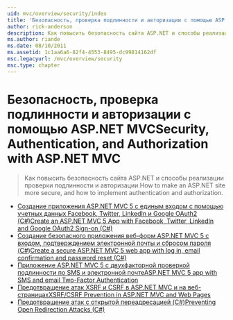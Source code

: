 ```yaml
---
uid: mvc/overview/security/index
title: 'Безопасность, проверка подлинности и авторизации с помощью ASP.NET MVC | Документация Майкрософт'
author: rick-anderson
description: Как повысить безопасность сайта ASP.NET и способы реализации проверки подлинности и авторизации.
ms.author: riande
ms.date: 08/10/2011
ms.assetid: 1c1aa6a6-82f4-4553-8495-dc99814162df
msc.legacyurl: /mvc/overview/security
msc.type: chapter
---
```

<a name="security-authentication-and-authorization-with-aspnet-mvc"></a><span data-ttu-id="f3ccd-103">Безопасность, проверка подлинности и авторизации с помощью ASP.NET MVC</span><span class="sxs-lookup"><span data-stu-id="f3ccd-103">Security, Authentication, and Authorization with ASP.NET MVC</span></span>
====================
> <span data-ttu-id="f3ccd-104">Как повысить безопасность сайта ASP.NET и способы реализации проверки подлинности и авторизации.</span><span class="sxs-lookup"><span data-stu-id="f3ccd-104">How to make an ASP.NET site more secure, and how to implement authentication and authorization.</span></span>


- [<span data-ttu-id="f3ccd-105">Создание приложения ASP.NET MVC 5 с единым входом с помощью учетных данных Facebook, Twitter, LinkedIn и Google OAuth2 (C#)</span><span class="sxs-lookup"><span data-stu-id="f3ccd-105">Create an ASP.NET MVC 5 App with Facebook, Twitter, LinkedIn and Google OAuth2 Sign-on (C#)</span></span>](create-an-aspnet-mvc-5-app-with-facebook-and-google-oauth2-and-openid-sign-on.md)
- [<span data-ttu-id="f3ccd-106">Создание безопасного приложения веб-форм ASP.NET MVC 5 с входом, подтверждением электронной почты и сбросом пароля (C#)</span><span class="sxs-lookup"><span data-stu-id="f3ccd-106">Create a secure ASP.NET MVC 5 web app with log in, email confirmation and password reset (C#)</span></span>](create-an-aspnet-mvc-5-web-app-with-email-confirmation-and-password-reset.md)
- [<span data-ttu-id="f3ccd-107">Приложение ASP.NET MVC 5 с двухфакторной проверкой подлинности по SMS и электронной почте</span><span class="sxs-lookup"><span data-stu-id="f3ccd-107">ASP.NET MVC 5 app with SMS and email Two-Factor Authentication</span></span>](aspnet-mvc-5-app-with-sms-and-email-two-factor-authentication.md)
- [<span data-ttu-id="f3ccd-108">Предотвращение атак XSRF и CSRF в ASP.NET MVC и на веб-страницах</span><span class="sxs-lookup"><span data-stu-id="f3ccd-108">XSRF/CSRF Prevention in ASP.NET MVC and Web Pages</span></span>](xsrfcsrf-prevention-in-aspnet-mvc-and-web-pages.md)
- [<span data-ttu-id="f3ccd-109">Предотвращение атак с открытой переадресацией (C#)</span><span class="sxs-lookup"><span data-stu-id="f3ccd-109">Preventing Open Redirection Attacks (C#)</span></span>](preventing-open-redirection-attacks.md)

